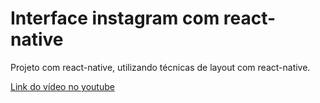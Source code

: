 # Interface instagram com react-native

Projeto com react-native, utilizando técnicas de layout com react-native.

[Link do vídeo no youtube](https://www.youtube.com/watch?v=k-n96HA3PJU)
